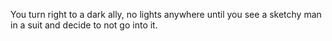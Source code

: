 You turn right to a dark ally, no lights anywhere until you see a sketchy man in a suit and decide to not go into it. 
